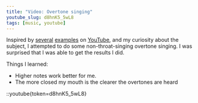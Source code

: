 ```yaml
---
title: "Video: Overtone singing"
youtube_slug: d8hnK5_5wL8
tags: [music, youtube]
---
```


Inspired by [several](http://www.youtube.com/watch?v=BtsjKPqKgzg) [examples](http://www.youtube.com/watch?v=kFWYSW4vfcA&feature=related) on [YouTube](http://www.youtube.com/watch?v=YKK5I9_LFZM&feature=related), and my curiosity about the subject, I attempted to do some non-throat-singing overtone singing. I was surprised that I was able to get the results I did.

Things I learned:

- Higher notes work better for me.
- The more closed my mouth is the clearer the overtones are heard

::youtube{token=d8hnK5_5wL8}
